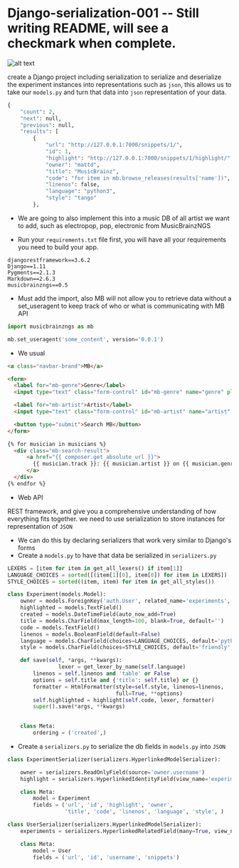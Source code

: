 # Django-serialization-001 -- Still writing README, will see a checkmark when complete.

![alt text](https://ksr-ugc.imgix.net/assets/011/705/984/4ea78430d3ad7dc88106a7b973248ba7_original.jpg?w=460&fit=max&v=1463687041&auto=format&q=92&s=18c6f5574a0053aa1934f0845f4dd4bb)

create a Django project including serialization to serialize and deserialize the experiment instances into representations such as `json`, this allows us to take our `models.py` and turn that data into `json` representation of your data.

```python
{
    "count": 2,
    "next": null,
    "previous": null,
    "results": [
        {
            "url": "http://127.0.0.1:7000/snippets/1/",
            "id": 1,
            "highlight": "http://127.0.0.1:7000/snippets/1/highlight/",
            "owner": "mattd",
            "title": "MusicBrainz",
            "code": "for item in mb.browse_releases(results['name'])",
            "linenos": false,
            "language": "python3",
            "style": "tango"
        },
```

- We are going to also implement this into a music DB of all artist we want to add, such as electropop, pop, electronic from MusicBrainzNGS

- Run your `requirements.txt` file first, you will have all your requirements you need to build your app.

```
djangorestframework==3.6.2
Django==1.11
Pygments==2.1.3
Markdown==2.6.3
musicbrainzngs==0.5
```
- Must add the import, also MB will not allow you to retrieve data without a set_useragent to keep track of who or what is communicating with MB API
```python
import musicbrainzngs as mb 

mb.set_useragent('some_content', version='0.0.1')
```

- We usual



```html
<a class="navbar-brand">MB</a>

<form>
  <label for="mb-genre">Genre</label>
  <input type="text" class="form-control" id="mb-genre" name="genre" placeholder="i.e. pop" />

  <label for="mb-artist">Artist</label>
  <input type="text" class="form-control" id="mb-artist" name="artist" placeholder="i.e. Maroon 5" />

  <button type="submit">Search MB</button>
</form>

{% for musician in musicians %}
  <div class="mb-search-result">
      <a href="{{ composer.get_absolute_url }}">
        {{ musician.track }}: {{ musician.artist }} on {{ musician.genre }}
      </a>
  </div>
{% endfor %}

```

- Web API 

REST framework, and give you a comprehensive understanding of how everything fits together. we need to use serialization to store instances for representation of `JSON`

- We can do this by declaring serializers that work very similar to Django's forms
- Create a `models.py` to have that data be serialized in `serializers.py`

```python
LEXERS = [item for item in get_all_lexers() if item[1]]
LANGUAGE_CHOICES = sorted([(item[1][0], item[0]) for item in LEXERS])
STYLE_CHOICES = sorted((item, item) for item in get_all_styles())

class Experiment(models.Model):
	owner = models.ForeignKey('auth.User', related_name='experiments', on_delete=models.CASCADE)
	highlighted = models.TextField()
	created = models.DateTimeField(auto_now_add=True)
	title = models.CharField(max_length=100, blank=True, default='')
	code = models.TextField()
	linenos = models.BooleanField(default=False)
	language = models.CharField(choices=LANGUAGE_CHOICES, default='python', max_length=100)
	style = models.CharField(choices=STYLE_CHOICES, default='friendly', max_length=100)

	def save(self, *args, **kwargs):
                lexer = get_lexer_by_name(self.language)
		linenos = self.linenos and 'table' or False
		options = self.title and {'title': self.title} or {}
		formatter = HtmlFormatter(style=self.style, linenos=linenos,
								  full=True, **options)
		self.highlighted = highlight(self.code, lexer, formatter)
		super().save(*args, **kwargs)

	
	class Meta:
		ordering = ('created',)
```
- Create a `serializers.py` to serialize the db fields in `models.py` into `JSON`

```python
class ExperimentSerializer(serializers.HyperlinkedModelSerializer):

	owner = serializers.ReadOnlyField(source='owner.username')
	highlight = serializers.HyperlinkedIdentityField(view_name='experiment-highlight', format='html')

	class Meta:
		model = Experiment
		fields = ('url', 'id', 'highlight', 'owner', 
				  'title', 'code', 'linenos', 'language', 'style', )

class UserSerializer(serializers.HyperlinkedModelSerializer):
	experiments = serializers.HyperlinkedRelatedField(many=True, view_name='experiment-detail', read_only=True)

	class Meta:
		model = User
		fields = ('url', 'id', 'username', 'snippets')
```
